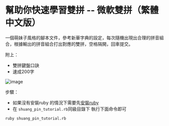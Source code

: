 
# 幫助你快速學習雙拼 -- 微軟雙拼（繁體中文版）

一個萌妹子風格的腳本文件，參考新華字典的設定，每次隨機出現出合理的拼音組合，根據輸出的拼音組合打出對應的雙拼，空格隔開，回車提交。

附上：
+ 雙拼鍵盤口訣
+ 速成200字

![image](https://github.com/jsdnhk/shuang_pin_tutorial/blob/master/img1.png)

步驟：

- 如果沒有安裝ruby 的情況下需要先[安裝ruby](https://ruby-china.org/wiki/install_ruby_guide)
- 在 `shuang_pin_tutorial.rb`同級目錄下 執行下面命令即可
````
ruby shuang_pin_tutorial.rb
````

